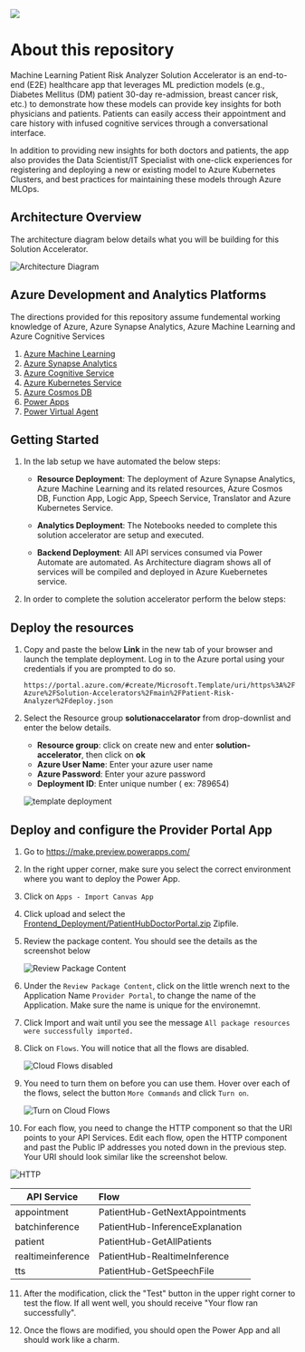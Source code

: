 
![](https://github.com/CloudLabsAI-Azure/Machine-Learning-Patient-Risk-Analyzer-SA/raw/main/Resource_Deployment/img/banner.png)

# About this repository 
Machine Learning Patient Risk Analyzer Solution Accelerator is an end-to-end (E2E) healthcare app that leverages ML prediction models (e.g., Diabetes Mellitus (DM) patient 30-day re-admission, breast cancer risk, etc.) to demonstrate how these models can provide key insights for both physicians and patients.  Patients can easily access their appointment and care history with infused cognitive services through a conversational interface.  
  
In addition to providing new insights for both doctors and patients, the app also provides the Data Scientist/IT Specialist with one-click experiences for registering and deploying a new or existing model to Azure Kubernetes Clusters, and best practices for maintaining these models through Azure MLOps.

## Architecture Overview 
The architecture diagram below details what you will be building for this Solution Accelerator.

![Architecture Diagram](https://github.com/CloudLabsAI-Azure/Machine-Learning-Patient-Risk-Analyzer-SA/blob/main/Resource_Deployment/img/ReferenceArchitecture.png?raw=true)

## Azure Development and Analytics Platforms 
The directions provided for this repository assume fundemental working knowledge of Azure, Azure Synapse Analytics, Azure Machine Learning and Azure Cognitive Services
1. [Azure Machine Learning](https://azure.microsoft.com/en-us/services/machine-learning/)
2. [Azure Synapse Analytics](https://azure.microsoft.com/en-us/services/synapse-analytics/)
3. [Azure Cognitive Service](https://azure.microsoft.com/en-us/services/cognitive-services/)
4. [Azure Kubernetes Service](https://azure.microsoft.com/en-us/services/kubernetes-service/)
5. [Azure Cosmos DB](https://azure.microsoft.com/en-us/services/cosmos-db)
6. [Power Apps](https://docs.microsoft.com/en-us/powerapps/)
7. [Power Virtual Agent](https://powervirtualagents.microsoft.com/)

## Getting Started

1. In the lab setup we have automated the below steps:

   - **Resource Deployment**:  The deployment of Azure Synapse Analytics, Azure Machine Learning and its related resources, Azure Cosmos DB, Function App, Logic App, Speech Service, Translator and Azure Kubernetes Service.

   - **Analytics Deployment**: The Notebooks needed to complete this solution accelerator are setup and executed.

   - **Backend Deployment**: All API services consumed via Power Automate are automated. As Architecture diagram shows all of services will be compiled and deployed in Azure Kuebernetes service.

2. In order to complete the solution accelerator perform the below steps:


## Deploy the resources

1. Copy and paste the below **Link** in the new tab of your browser and launch the template deployment.  Log in to the Azure portal using your credentials if you are prompted to do so.

    ```
    https://portal.azure.com/#create/Microsoft.Template/uri/https%3A%2F%2Fraw.githubusercontent.com%2FCloudLabsAI-Azure%2FSolution-Accelerators%2Fmain%2FPatient-Risk-Analyzer%2Fdeploy.json
    ```

2. Select the Resource group **solutionaccelarator** from drop-downlist and enter the below details.

    -  **Resource group**: click on create new and enter **solution-accelerator**, then click on **ok**
    -  **Azure User Name**: Enter your azure user name
    -  **Azure Password**: Enter your azure password
    -  **Deployment ID**: Enter unique number ( ex: 789654)

      ![template deployment](https://github.com/CloudLabsAI-Azure/AIW-Azure-Network-Solutions/blob/main/media/r+d.png?raw=true)

## Deploy and configure the Provider Portal App

1. Go to https://make.preview.powerapps.com/

2. In the right upper corner, make sure you select the correct environment where you want to deploy the Power App.

3. Click on `Apps - Import Canvas App`

4. Click upload and select the [Frontend_Deployment/PatientHubDoctorPortal.zip](./Frontend_Deployment/PatientHubDoctorPortal.zip) Zipfile.

5. Review the package content. You should see the details as the screenshot below

   ![Review Package Content](https://github.com/CloudLabsAI-Azure/Machine-Learning-Patient-Risk-Analyzer-SA/blob/main/Frontend_Deployment/img/ReviewPackageContent.jpg?raw=true)

6. Under the `Review Package Content`, click on the little wrench next to the Application Name `Provider Portal`, to change the name of the Application. Make sure the name is unique for the environemnt.

7. Click Import and wait until you see the message `All package resources were successfully imported.`

8. Click on `Flows`. You will notice that all the flows are disabled. 

   ![Cloud Flows disabled](https://github.com/CloudLabsAI-Azure/Machine-Learning-Patient-Risk-Analyzer-SA/blob/main/Frontend_Deployment/img/CloudFlows.jpg?raw=true)

9. You need to turn them on before you can use them. Hover over each of the flows, select the button `More Commands` and click `Turn on`.

   ![Turn on Cloud Flows](https://github.com/CloudLabsAI-Azure/Machine-Learning-Patient-Risk-Analyzer-SA/blob/main/Frontend_Deployment/img/TurnonCloudFlows.png?raw=true)

10. For each flow, you need to change the HTTP component so that the URI points to your API Services. Edit each flow, open the HTTP component and past the Public IP addresses you noted down in the previous step.
Your URI should look similar like the screenshot below.

   ![HTTP](https://github.com/CloudLabsAI-Azure/Machine-Learning-Patient-Risk-Analyzer-SA/blob/main/Frontend_Deployment/img/HTTP.jpg?raw=true)

| API Service | Flow |
  | ------------- | :------------- | 
  | appointment | PatientHub-GetNextAppointments |
  | batchinference | PatientHub-InferenceExplanation |
  | patient | PatientHub-GetAllPatients | 
  | realtimeinference | PatientHub-RealtimeInference |
  | tts | PatientHub-GetSpeechFile |  


11. After the modification, click the "Test" button in the upper right corner to test the flow. If all went well, you should receive "Your flow ran successfully".

12. Once the flows are modified, you should open the Power App and all should work like a charm.
